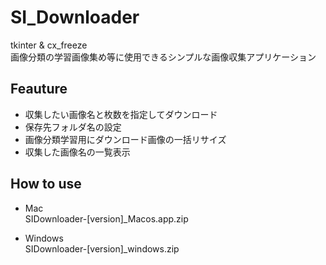 # SI_Downloader
tkinter & cx_freeze  
画像分類の学習画像集め等に使用できるシンプルな画像収集アプリケーション

## Feauture
- 収集したい画像名と枚数を指定してダウンロード
- 保存先フォルダ名の設定
- 画像分類学習用にダウンロード画像の一括リサイズ
- 収集した画像名の一覧表示

## How to use
- Mac  
 SIDownloader-[version]_Macos.app.zip

- Windows  
SIDownloader-[version]_windows.zip

